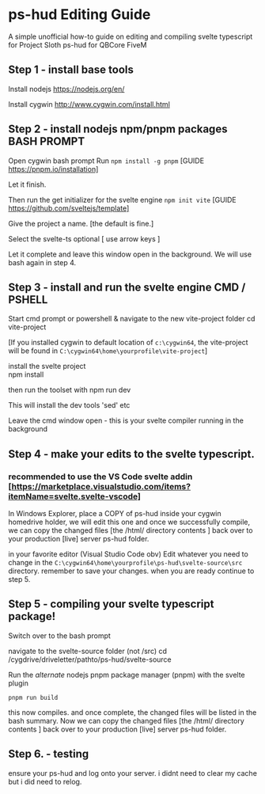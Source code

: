 # ps-hud Editing Guide
 A simple unofficial how-to guide on editing and compiling svelte typescript for Project Sloth ps-hud for QBCore FiveM

## Step 1 - install base tools
Install nodejs https://nodejs.org/en/

Install cygwin http://www.cygwin.com/install.html

## Step 2 - install nodejs npm/pnpm packages	BASH PROMPT

Open cygwin bash prompt
Run
    `npm install -g pnpm`                   [GUIDE https://pnpm.io/installation]

Let it finish.

Then run the get initializer for the svelte engine
    `npm init vite`                         [GUIDE https://github.com/sveltejs/template]

Give the project a name. [the default is fine.]

Select the svelte-ts optional    [ use arrow keys ]

Let it complete and leave this window open in the background. We will use bash again in step 4.

## Step 3 - install and run the svelte engine	CMD / PSHELL
Start cmd prompt or powershell & navigate to the new vite-project folder
    cd vite-project
    
[If you installed cygwin to default location of `c:\cygwin64`, the vite-project will be found in 
 `C:\cygwin64\home\yourprofile\vite-project`]

    
install the svelte project    
    npm install

then run the toolset with
    npm run dev

This will install the dev tools 'sed' etc

Leave the cmd window open - this is your svelte compiler running in the background

## Step 4 - make your edits to the svelte typescript. 
### recommended to use the VS Code svelte addin [https://marketplace.visualstudio.com/items?itemName=svelte.svelte-vscode]

In Windows Explorer, place a COPY of ps-hud inside your cygwin homedrive holder, we will edit this 
one and once we successfully compile, we can copy the changed files [the /html/ directory contents ] 
back over to your production [live] server ps-hud folder.

in your favorite editor (Visual Studio Code obv)
Edit whatever you need to change in the `C:\cygwin64\home\yourprofile\ps-hud\svelte-source\src` 
directory. remember to save your changes. when you are ready continue to step 5.

## Step 5 - compiling your svelte typescript package!

Switch over to the bash prompt

navigate to the svelte-source folder        (not /src)
    cd /cygdrive/driveletter/pathto/ps-hud/svelte-source

Run the _alternate_ nodejs pnpm package manager (pnpm) with the svelte plugin 

    pnpm run build

this now compiles. and once complete, the changed files will be listed in the bash summary.
Now we can copy the changed files [the /html/ directory contents ] back over to your production [live] server ps-hud folder.

## Step 6. - testing

ensure your ps-hud and log onto your server. i didnt need to clear my cache but i did need to relog.


